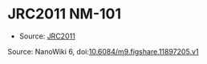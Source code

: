 <a name="material" />

# JRC2011 NM-101
<script type="application/ld+json">
  {
    "@context": "https://schema.org/",
    "@type": "ChemicalSubstance",
    "@id": "https://egonw.github.io/nanowiki/nanowiki341.html#material",
    "http://purl.org/dc/terms/conformsTo":
      {
        "@type": "CreativeWork",
        "@id": "https://bioschemas.org/profiles/ChemicalSubstance/0.4-RELEASE/"
      },
    "identfier": "341",
    "name": "JRC2011 NM-101",
    "url": "https://egonw.github.io/nanowiki/nanowiki341.html#material",
    "sameAs": "http://127.0.0.1/mediawiki/index.php/Special:URIResolver/JRC2011_NM-2D101"
  }
</script>


* Source: [JRC2011](articleJRC2011.md)


Source: NanoWiki 6, doi:[10.6084/m9.figshare.11897205.v1](https://doi.org/10.6084/m9.figshare.11897205.v1)
